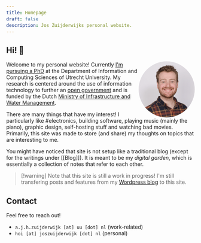 ```yaml
---
title: Homepage
draft: false
description: Jos Zuijderwijks personal website.
---
```

## Hi! 👋
<img margin="15px" align="right" width="150px" height="150px" src="imgs/pf.png" style="border-radius:50%;"/>

Welcome to my personal website! Currently [I'm pursuing a PhD](https://www.uu.nl/medewerkers/AJHzuijderwijk) at the Department of Information and Computing Sciences of Utrecht University. My research is centered around the use of information technology to further an [open government](https://www.open-overheid.nl/) and is funded by the Dutch [Ministry of Infrastructure and Water Management](https://www.rijksoverheid.nl/ministeries/ministerie-van-infrastructuur-en-waterstaat).

There are many things that have my interest! I particularly like #electronics, building software, playing music (mainly the piano), graphic design, self-hosting stuff and watching bad movies. Primarily, this site was made to store (and share) my thoughts on topics that are interesting to me.

You might have noticed that site is not setup like a traditional blog (except for the writings under [[Blog]]). It is meant to be my *digital garden*, which is essentially a collection of notes that refer to each other. 

> [!warning] Note that this site is still a work in progress! I'm still transfering posts and features from my [Wordpress blog](https://joszuijderwijk.nl) to this site.


## Contact
Feel free to reach out!
*  `a.j.h.zuijderwijk [at] uu [dot] nl` (work-related)
* `hoi [at] joszuijderwijk [dot] nl`  (personal)
